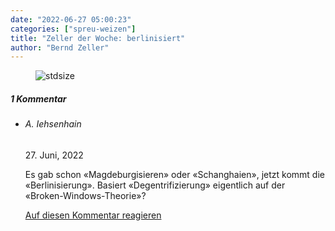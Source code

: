 ```yaml
---
date: "2022-06-27 05:00:23"
categories: ["spreu-weizen"]
title: "Zeller der Woche: berlinisiert"
author: "Bernd Zeller"
---
```



<figure>
<img src="https://www.publicomag.com/wp-content/uploads/2022/06/berlinisiert.jpg" alt=stdsize>
</figure>


<!--more-->
<h5 class="comments-h">
1 Kommentar </h5>
<ul class="commentlist">
<li class="comment even thread-even depth-1 clearfix" id="li-comment-118360">
<h6 class="author">A. Iehsenhain</h6> <span class="date">27. Juni, 2022</span>



Es gab schon «Magdeburgisieren» oder «Schanghaien», jetzt kommt die «Berlinisierung». Basiert «Degentrifizierung» eigentlich auf der «Broken-Windows-Theorie»?

<a rel="nofollow" class="comment-reply-link" href="#comment-118360" data-commentid="118360" data-postid="15726" data-belowelement="comment-118360" data-respondelement="respond" data-replyto="Antworte auf A. Iehsenhain" aria-label="Antworte auf A. Iehsenhain">Auf diesen Kommentar reagieren</a> 


</li>
</ul>
